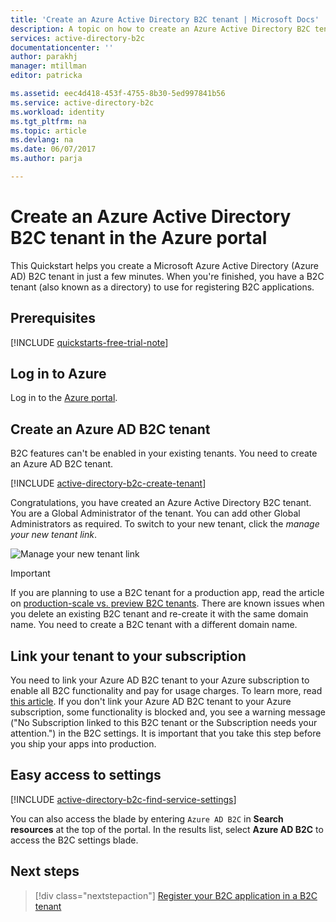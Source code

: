 ```yaml
---
title: 'Create an Azure Active Directory B2C tenant | Microsoft Docs'
description: A topic on how to create an Azure Active Directory B2C tenant
services: active-directory-b2c
documentationcenter: ''
author: parakhj
manager: mtillman
editor: patricka

ms.assetid: eec4d418-453f-4755-8b30-5ed997841b56
ms.service: active-directory-b2c
ms.workload: identity
ms.tgt_pltfrm: na
ms.topic: article
ms.devlang: na
ms.date: 06/07/2017
ms.author: parja

---
```

# Create an Azure Active Directory B2C tenant in the Azure portal

This Quickstart helps you create a Microsoft Azure Active Directory (Azure AD) B2C tenant in just a few minutes. When you're finished, you have a B2C tenant (also known as a directory) to use for registering B2C applications.

## Prerequisites

[!INCLUDE [quickstarts-free-trial-note](../../includes/quickstarts-free-trial-note.md)]

## Log in to Azure

Log in to the [Azure portal](https://portal.azure.com/).

## Create an Azure AD B2C tenant

B2C features can't be enabled in your existing tenants. You need to create an Azure AD B2C tenant.

[!INCLUDE [active-directory-b2c-create-tenant](../../includes/active-directory-b2c-create-tenant.md)]

Congratulations, you have created an Azure Active Directory B2C tenant. You are a Global Administrator of the tenant. You can add other Global Administrators as required. To switch to your new tenant, click the *manage your new tenant link*.

![Manage your new tenant link](./media/active-directory-b2c-get-started/manage-new-b2c-tenant-link.png)

> [!IMPORTANT]
> If you are planning to use a B2C tenant for a production app, read the article on [production-scale vs. preview B2C tenants](active-directory-b2c-reference-tenant-type.md). There are known issues when you delete an existing B2C tenant and re-create it with the same domain name. You need to create a B2C tenant with a different domain name.
>
>

## Link your tenant to your subscription

You need to link your Azure AD B2C tenant to your Azure subscription to enable all B2C functionality and pay for usage charges. To learn more, read [this article](active-directory-b2c-how-to-enable-billing.md). If you don't link your Azure AD B2C tenant to your Azure subscription, some functionality is blocked and, you see a warning message ("No Subscription linked to this B2C tenant or the Subscription needs your attention.") in the B2C settings. It is important that you take this step before you ship your apps into production.

## Easy access to settings

[!INCLUDE [active-directory-b2c-find-service-settings](../../includes/active-directory-b2c-find-service-settings.md)]

You can also access the blade by entering `Azure AD B2C` in **Search resources** at the top of the portal. In the results list, select **Azure AD B2C** to access the B2C settings blade.

## Next steps

> [!div class="nextstepaction"]
> [Register your B2C application in a B2C tenant](active-directory-b2c-app-registration.md)